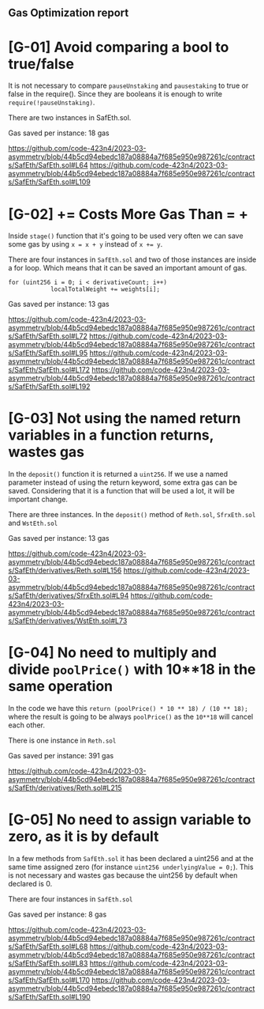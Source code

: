## Gas Optimization report

# [G-01] Avoid comparing a bool to true/false
It is not necessary to compare `pauseUnstaking` and `pausestaking` to true or false in the require(). Since they are booleans it is enough to write `require(!pauseUnstaking)`. 

There are two instances in SafEth.sol. 

Gas saved per instance: 18 gas

https://github.com/code-423n4/2023-03-asymmetry/blob/44b5cd94ebedc187a08884a7f685e950e987261c/contracts/SafEth/SafEth.sol#L64
https://github.com/code-423n4/2023-03-asymmetry/blob/44b5cd94ebedc187a08884a7f685e950e987261c/contracts/SafEth/SafEth.sol#L109


# [G-02] <x> += <y> Costs More Gas Than <x> = <x> + <y>
Inside `stage()` function that it's going to be used very often we can save some gas by using `x = x + y` instead of `x += y`.

There are four instances in `SafEth.sol` and two of those instances are inside a for loop. Which means that it can be saved an important amount of gas.
```
for (uint256 i = 0; i < derivativeCount; i++)
            localTotalWeight += weights[i];
```

Gas saved per instance: 13 gas

https://github.com/code-423n4/2023-03-asymmetry/blob/44b5cd94ebedc187a08884a7f685e950e987261c/contracts/SafEth/SafEth.sol#L72
https://github.com/code-423n4/2023-03-asymmetry/blob/44b5cd94ebedc187a08884a7f685e950e987261c/contracts/SafEth/SafEth.sol#L95
https://github.com/code-423n4/2023-03-asymmetry/blob/44b5cd94ebedc187a08884a7f685e950e987261c/contracts/SafEth/SafEth.sol#L172
https://github.com/code-423n4/2023-03-asymmetry/blob/44b5cd94ebedc187a08884a7f685e950e987261c/contracts/SafEth/SafEth.sol#L192


# [G-03] Not using the named return variables in a function returns, wastes gas
In the `deposit()` function it is returned a `uint256`. If we use a named parameter instead of using the return keyword, some extra gas can be saved. Considering that it is a function that will be used a lot, it will be important change.

There are three instances. In the `deposit()` method of `Reth.sol`, `SfrxEth.sol` and `WstEth.sol`

Gas saved per instance: 13 gas

https://github.com/code-423n4/2023-03-asymmetry/blob/44b5cd94ebedc187a08884a7f685e950e987261c/contracts/SafEth/derivatives/Reth.sol#L156
https://github.com/code-423n4/2023-03-asymmetry/blob/44b5cd94ebedc187a08884a7f685e950e987261c/contracts/SafEth/derivatives/SfrxEth.sol#L94
https://github.com/code-423n4/2023-03-asymmetry/blob/44b5cd94ebedc187a08884a7f685e950e987261c/contracts/SafEth/derivatives/WstEth.sol#L73


# [G-04] No need to multiply and divide `poolPrice()` with 10**18 in the same operation
In the code we have this `return (poolPrice() * 10 ** 18) / (10 ** 18);` where the result is going to be always `poolPrice()` as the `10**18` will cancel each other.

There is one instance in `Reth.sol` 

Gas saved per instance: 391 gas

https://github.com/code-423n4/2023-03-asymmetry/blob/44b5cd94ebedc187a08884a7f685e950e987261c/contracts/SafEth/derivatives/Reth.sol#L215

# [G-05] No need to assign variable to zero, as it is by default
In a few methods from `SafEth.sol` it has been declared a uint256 and at the same time assigned zero (for instance `uint256 underlyingValue = 0;`). This is not necessary and wastes gas because the uint256 by default when declared is 0.

There are four instances in `SafEth.sol`

Gas saved per instance: 8 gas

https://github.com/code-423n4/2023-03-asymmetry/blob/44b5cd94ebedc187a08884a7f685e950e987261c/contracts/SafEth/SafEth.sol#L68
https://github.com/code-423n4/2023-03-asymmetry/blob/44b5cd94ebedc187a08884a7f685e950e987261c/contracts/SafEth/SafEth.sol#L83
https://github.com/code-423n4/2023-03-asymmetry/blob/44b5cd94ebedc187a08884a7f685e950e987261c/contracts/SafEth/SafEth.sol#L170
https://github.com/code-423n4/2023-03-asymmetry/blob/44b5cd94ebedc187a08884a7f685e950e987261c/contracts/SafEth/SafEth.sol#L190

